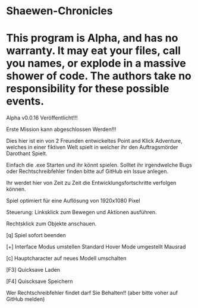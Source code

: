 ﻿
Shaewen-Chronicles
==================

This program is Alpha, and has no warranty. It may eat your files,
call you names, or explode in a massive shower of code. The authors take
no responsibility for these possible events.
========================================================================

Alpha v0.0.16 Veröffentlicht!!!

Erste Mission kann abgeschlossen Werden!!!

Dies hier ist ein von 2 Freunden entwickeltes Point and Klick Adventure, welches in einer fiktiven Welt spielt in welcher ihr den Auftragsmörder Darothant Spielt.

Einfach die .exe Starten und ihr könnt spielen.
Solltet ihr irgendwelche Bugs oder Rechtschreibfehler finden bitte auf GitHub ein Issue anlegen.

Ihr werdet hier von Zeit zu Zeit die Entwicklungsfortschritte verfolgen können.


Spiel optimiert für eine Auflösung von 1920x1080 Pixel


Steuerung:
Linksklick zum Bewegen und Aktionen ausführen.

Rechtsklick zum Objekte anschauen.

[q] Spiel sofort beenden

[+] Interface Modus umstellen Standard Hover Mode umgestellt Mausrad

[c] Hauptcharacter auf neues Modell umschalten

[F3] Quicksave Laden

[F4] Quiscksave Speichern


Wer Rechtschreibfehler findet darf Sie Behalten!! (aber bitte voher auf GitHub melden)



